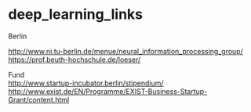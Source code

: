 # deep_learning_links

Berlin  

http://www.ni.tu-berlin.de/menue/neural_information_processing_group/  
https://prof.beuth-hochschule.de/loeser/  


Fund  
http://www.startup-incubator.berlin/stipendium/   
 http://www.exist.de/EN/Programme/EXIST-Business-Startup-Grant/content.html   
